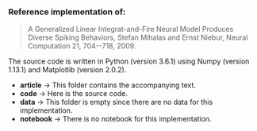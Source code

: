 
### Reference implementation of: 

> A Generalized Linear Integrat-and-Fire Neural Model Produces Diverse Spiking
> Behaviors, Stefan Mihalas and Ernst Niebur, Neural Computation 21, 704--718,
> 2009.

The source code is written in Python (version 3.6.1) using Numpy (version
1.13.1) and Matplotlib (version 2.0.2).

* **article** -> This folder contains the accompanying text.
* **code** -> Here is the source code.
* **data** -> This folder is empty since there are no data for this
  implementation. 
* **notebook** -> There is no notebook for this implementation. 
